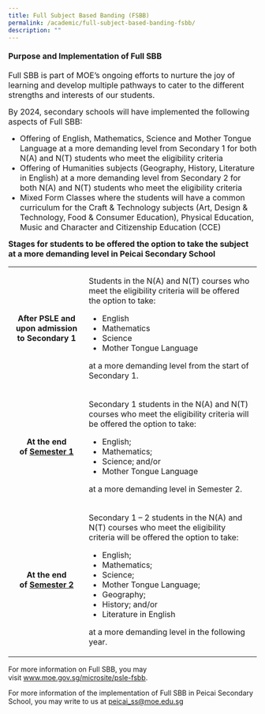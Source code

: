```yaml
---
title: Full Subject Based Banding (FSBB)
permalink: /academic/full-subject-based-banding-fsbb/
description: ""
---
```

<h4><strong><font size="3">Purpose and Implementation of Full SBB</font></strong></h4>
<p><font size="3">Full SBB is part of MOE&rsquo;s ongoing efforts to nurture the joy of learning and develop multiple pathways to cater to the different strengths and interests of our students.</font></p>
<p><font size="3">By 2024, secondary schools will have implemented the following aspects of Full SBB:</font></p>
<ul>
<li><font size="3">Offering of English, Mathematics, Science and Mother Tongue Language at a more demanding level from Secondary 1 for both N(A) and N(T) students who meet the eligibility criteria</font></li>
<li><font size="3">Offering of Humanities subjects (Geography, History, Literature in English) at a more demanding level from Secondary 2 for both N(A) and N(T) students who meet the eligibility criteria</font></li>
<li><font size="3">Mixed Form Classes where the students will have a common curriculum for the Craft &amp; Technology subjects (Art, Design &amp; Technology, Food &amp; Consumer Education), Physical Education, Music and Character and Citizenship Education (CCE)</font></li>
</ul>
<p><font size="3"><strong>Stages for students to be offered the option to take the subject at a more demanding level in Peicai Secondary School</strong></font></p>
<table>
<tbody>
<tr>
<td width="180">
<p style="text-align: center;"><font size="3"><strong>After PSLE and upon admission to Secondary 1</strong></font></p>
</td>
<td width="522">
<p><font size="3">Students in the N(A) and N(T) courses who meet the eligibility criteria will be offered the option to take:</font></p>
<ul>
<li>English</li>
<li>Mathematics</li>
<li>Science</li>
<li>Mother Tongue Language</li>
</ul>
<p>at a more demanding level from the start of Secondary 1.</p>
</td>
</tr>
<tr>
<td width="180">
<p style="text-align: center;"><strong>At the end of&nbsp;<u>Semester 1</u></strong></p>
</td>
<td width="522">
<p>Secondary 1 students in the N(A) and N(T) courses who meet the eligibility criteria will be offered the option to take:</p>
<ul>
<li>English;</li>
<li>Mathematics;</li>
<li>Science; and/or</li>
<li>Mother Tongue Language</li>
</ul>
<p>at a more demanding level in Semester 2.</p>
</td>
</tr>
<tr>
<td width="180">
<p style="text-align: center;"><strong>At the end of&nbsp;<u>Semester 2</u></strong></p>
</td>
<td width="522">
<p>Secondary 1 &ndash; 2 students in the N(A) and N(T) courses who meet the eligibility criteria will be offered the option to take:</p>
<ul>
<li>English;</li>
<li>Mathematics;</li>
<li>Science;</li>
<li>Mother Tongue Language;</li>
<li>Geography;</li>
<li>History; and/or</li>
<li>Literature in English</li>
</ul>
<p>at a more demanding level in the following year.</p>
</td>
</tr>
</tbody>
</table>
<p>For more information on Full SBB, you may visit&nbsp;<a href="http://www.moe.gov.sg/microsite/psle-fsbb">www.moe.gov.sg/microsite/psle-fsbb</a>.</p>
<p>For more information of the implementation of Full SBB in Peicai Secondary School, you may write to us at&nbsp;<a href="mailto:peicai_ss@moe.edu.sg">peicai_ss@moe.edu.sg</a></p>